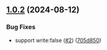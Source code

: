 ## [1.0.2](https://github.com/warp-ds/esbuild-plugin/compare/v1.0.1...v1.0.2) (2024-08-12)


### Bug Fixes

* support write:false ([#2](https://github.com/warp-ds/esbuild-plugin/issues/2)) ([705d850](https://github.com/warp-ds/esbuild-plugin/commit/705d8503a8779956f9f4d7f17afb7a354cb3b207))
